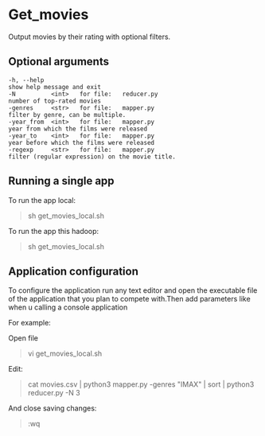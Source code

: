 #  Get_movies 
Output movies by their rating with optional filters.
## Optional arguments

	-h, --help            												show help message and exit
	-N  		<int>	for file:	reducer.py							number of top-rated movies 
	-genres	    <str>	for file:	mapper.py							filter by genre, can be multiple.
	-year_from  <int>	for file:	mapper.py							year from which the films were released
	-year_to    <int>   for file:   mapper.py 							year before which the films were released 
	-regexp     <str>  	for file: 	mapper.py							filter (regular expression) on the movie title. 

## Running a single app

To run the app local:


> sh get\_movies_local.sh

To run the app this hadoop:

> sh get\_movies_local.sh

## Application configuration

To configure the application run any text editor and open the executable file of the application that you plan to compete with.Then add parameters like when u calling a console application

For example:

Open file
 
> vi get\_movies_local.sh

Edit:

> cat movies.csv | python3 mapper.py -genres "IMAX" | sort | python3 reducer.py -N 3

And close saving changes:

> :wq